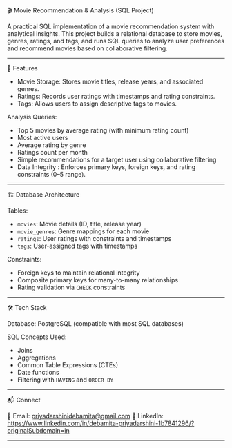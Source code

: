 🎬 Movie Recommendation & Analysis (SQL Project)

A practical SQL implementation of a movie recommendation system with analytical insights.
This project builds a relational database to store movies, genres, ratings, and tags, and runs SQL queries to analyze user preferences and recommend movies based on collaborative filtering.

---

📌 Features

* Movie Storage: Stores movie titles, release years, and associated genres.
* Ratings: Records user ratings with timestamps and rating constraints.
* Tags: Allows users to assign descriptive tags to movies.

Analysis Queries:

  * Top 5 movies by average rating (with minimum rating count)
  * Most active users
  * Average rating by genre
  * Ratings count per month
  * Simple recommendations for a target user using collaborative filtering
  * Data Integrity : Enforces primary keys, foreign keys, and rating constraints (0–5 range).

---

🏗️ Database Architecture

Tables:

  * `movies`: Movie details (ID, title, release year)
  * `movie_genres`: Genre mappings for each movie
  * `ratings`: User ratings with constraints and timestamps
  * `tags`: User-assigned tags with timestamps
  
Constraints:

  * Foreign keys to maintain relational integrity
  * Composite primary keys for many-to-many relationships
  * Rating validation via `CHECK` constraints

---

🛠 Tech Stack

Database: PostgreSQL (compatible with most SQL databases)

SQL Concepts Used:

* Joins
* Aggregations
* Common Table Expressions (CTEs)
* Date functions
* Filtering with `HAVING` and `ORDER BY`

---

📬 Connect

📧 Email: priyadarshinidebamita@gmail.com
🔗 LinkedIn:  https://www.linkedin.com/in/debamita-priyadarshini-1b7841296/?originalSubdomain=in

---


